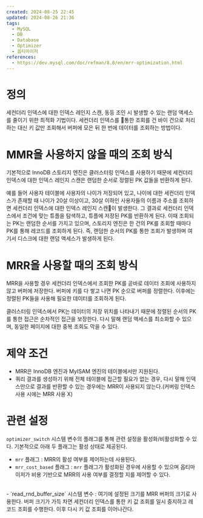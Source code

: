 ```yaml
---
created: 2024-08-25 22:45
updated: 2024-08-26 21:36
tags:
  - MySQL
  - DB
  - Database
  - Optimizer
  - 옵티마이저
references:
  - https://dev.mysql.com/doc/refman/8.0/en/mrr-optimization.html
---
```

# 정의
세컨더리 인덱스에 대한 인덱스 레인지 스캔, 동등 조인 시 발생할 수 있는 랜덤 액세스를 줄이기 위한 최적화 기법이다.
세컨더리 인덱스를 통한 조회를 건 바이 건으로 처리하는 대신 키 값만 조회해서 버퍼에 모은 뒤 한 번에 데이터를 조회하는 방법이다.
# MMR을 사용하지 않을 때의 조회 방식
기본적으로 InnoDB 스토리지 엔진은 클러스터링 인덱스를 사용하기 때문에 세컨더리 인덱스에 대한 인덱스 레인지 스캔은 랜덤한 순서로 정렬된 PK 값들을 반환하게 된다.

예를 들어 사용자 테이블에 사용자의 나이가 저장되어 있고, 나이에 대한 세컨더리 인덱스가 존재할 때 나이가 20살 이상이고, 30살 이하인 사용자들의 이름과 주소를 조회하면 세컨더리 인덱스에 대한 인덱스 레인지 스캔이 발생한다.
그 결과로 세컨더리 인덱스에서 조건에 맞는 튜플을 탐색하고, 튜플에 저장된 PK를 반환하게 된다.
이때 조회되는 PK는 랜덤한 순서를 가지고 있으며, 스토리지 엔진은 한 건의 PK를 조회할 때마다 PK를 통해 레코드를 조회하게 된다. 즉, 랜덤한 순서의 PK를 통한 조회가 발생하며 여기서 디스크에 대한 랜덤 액세스가 발생하게 된다.
# MRR을 사용할 때의 조회 방식
MRR을 사용할 경우 세컨더리 인덱스에서 조회한 PK를 곧바로 데이터 조회에 사용하지 않고 버퍼에 저장한다.
버퍼에 키를 다 쌓고 나면 PK 순으로 버퍼를 정렬한다.
이후에는 정렬된 PK들을 사용해 필요한 데이터를 조회하게 된다.

클러스터링 인덱스에서 PK는 데이터의 저장 위치를 나타내기 때문에 정렬된 순서의 PK를 통한 접근은 순차적인 접근을 보장한다.
다시 말해 랜덤 액세스를 최소화할 수 있으며, 동일한 페이지에 대한 중복 조회도 막을 수 있다.
# 제약 조건
- MRR은 InnoDB 엔진과 MyISAM 엔진의 테이블에서만 지원된다.
- 쿼리 결과를 생성하기 위해 전체 테이블에 접근할 필요가 없는 경우, 다시 말해 인덱스만으로 결과를 반환할 수 있는 경우에는 MRR이 사용되지 않는다.(커버링 인덱스 사용 시에는 MRR 사용 X)
# 관련 설정
`optimizer_switch` 시스템 변수의 플래그를 통해 관련 설정을 활성화/비활성화할 수 있다. 기본적으로 아래 두 플래그는 활성 상태로 제공된다.
- `mrr` 플래그 : MRR의 활성 여부를 제어하는데 사용된다.
- `mrr_cost_based` 플래그 : `mrr` 플래그가 활성화된 경우에 사용할 수 있으며 옵티마이저가 비용 기반으로 MRR의 사용 여부를 결정할 지를 제어할 수 있다.
<br>
- `read_rnd_buffer_size` 시스템 변수 : 여기에 설정된 크기를 MRR 버퍼의 크기로 사용한다. 버퍼 크기가 가득 차면 세컨더리 인덱스를 통한 키 값 조회를 일시 중지하고 레코드 조회를 수행한다. 이후 다시 키 값 조회를 이어나간다.